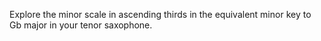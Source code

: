 Explore the minor scale in ascending thirds in the equivalent minor key to Gb major in your tenor saxophone.